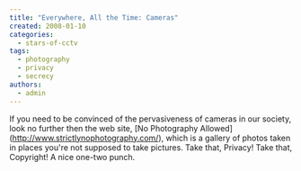 ```yaml
---
title: "Everywhere, All the Time: Cameras"
created: 2008-01-10
categories: 
  - stars-of-cctv
tags: 
  - photography
  - privacy
  - secrecy
authors: 
  - admin
---
```


If you need to be convinced of the pervasiveness of cameras in our society, look no further then the web site, \[No Photography Allowed\](http://www.strictlynophotography.com/), which is a gallery of photos taken in places you're not supposed to take pictures. Take that, Privacy! Take that, Copyright! A nice one-two punch.
